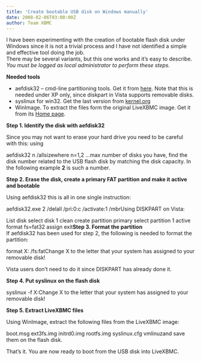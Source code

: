 ```yaml
---
title: 'Create bootable USB disk on Windows manually'
date: 2008-02-06T03:00:00Z
author: Team XBMC
---
```

 I have been experimenting with the creation of bootable flash disk under Windows since it is not a trivial process and I have not identified a simple and effective tool doing the job.  
 There may be several variants, but this one works and it’s easy to describe.  
*You must be logged as local administrator to perform these steps.*

 **Needed tools**

 
 * aefdisk32 – cmd-line partitioning tools. Get it from [here](http://www.aefdisk32.com/). Note that this is needed under XP only, since diskpart in Vista supports removable disks.
 * syslinux for win32. Get the last version from [kernel.org](https://cdn.kernel.org/pub/linux/utils/boot/syslinux/)
 * WinImage. To extract the files form the original LiveXBMC image. Get it from its [Home page](http://www.winimage.com/).
 
 **Step 1. Identify the disk with aefdisk32**

 Since you may not want to erase your hard drive you need to be careful with this: using

 aefdisk32 n /allsizewhere n=1,2 …max number of disks you have, find the disk number related to the USB flash disk by matching the disk capacity. In the following example **2** is such a number.

 **Step 2. Erase the disk, create a primary FAT partition and make it active and bootable**

 Using aefdisk32 this is all in one single instruction:

 aefdisk32.exe 2 /delall /pri:0:c /activate:1 /mbrUsing DISKPART on Vista:

 List disk select disk 1 clean create partition primary select partition 1 active format fs=fat32 assign exit**Step 3. Format the partition**  
 If aefdisk32 has been used for step 2, the following is needed to format the partition:

 format X: /fs:fatChange X to the letter that your system has assigned to your removable disk!

 Vista users don’t need to do it since DISKPART has already done it.

 **Step 4. Put syslinux on the flash disk**

 syslinux -f X:Change X to the letter that your system has assigned to your removable disk!

 **Step 5. Extract LiveXBMC files**

 Using WinImage, extract the following files from the LiveXBMC image:

 boot.msg ext3fs.img initrd0.img rootfs.img syslinux.cfg vmlinuzand save them on the flash disk.

 That’s it. You are now ready to boot from the USB disk into LiveXBMC.

  